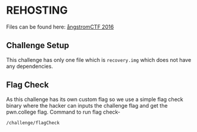 # REHOSTING

Files can be found here: [ångstromCTF 2016](https://github.com/blairsec/challenges/tree/master/angstromctf/2016/forensics/recovery)

## Challenge Setup
This challenge has only one file which is `recovery.img` which does not have any dependencies.

## Flag Check
As this challenge has its own custom flag so we use a simple flag check binary where the hacker can inputs the challenge flag and get the pwn.college flag.
Command to run flag check-
```
/challenge/flagCheck
```